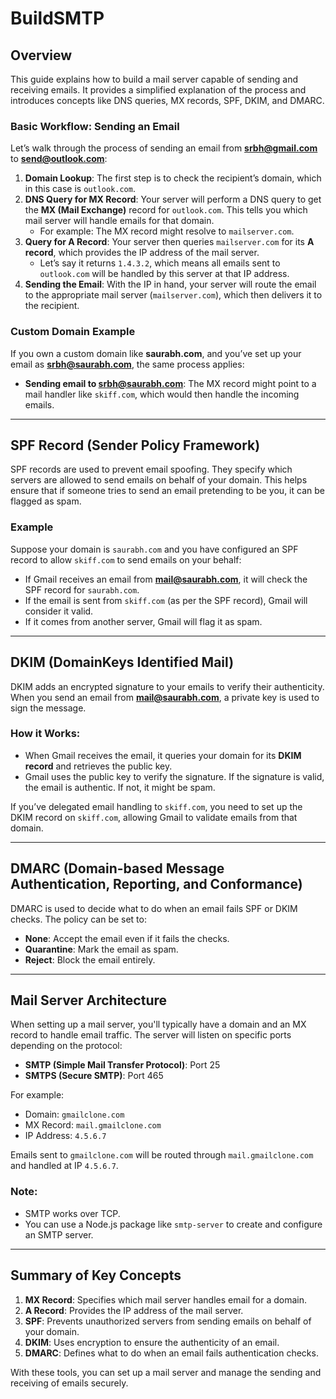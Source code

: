 # BuildSMTP
## Overview
This guide explains how to build a mail server capable of sending and receiving emails. It provides a simplified explanation of the process and introduces concepts like DNS queries, MX records, SPF, DKIM, and DMARC.

### Basic Workflow: Sending an Email
Let’s walk through the process of sending an email from **srbh@gmail.com** to **send@outlook.com**:

1. **Domain Lookup**: The first step is to check the recipient’s domain, which in this case is `outlook.com`.
2. **DNS Query for MX Record**: Your server will perform a DNS query to get the **MX (Mail Exchange)** record for `outlook.com`. This tells you which mail server will handle emails for that domain.
    - For example: The MX record might resolve to `mailserver.com`.
3. **Query for A Record**: Your server then queries `mailserver.com` for its **A record**, which provides the IP address of the mail server.
    - Let’s say it returns `1.4.3.2`, which means all emails sent to `outlook.com` will be handled by this server at that IP address.
4. **Sending the Email**: With the IP in hand, your server will route the email to the appropriate mail server (`mailserver.com`), which then delivers it to the recipient.

### Custom Domain Example
If you own a custom domain like **saurabh.com**, and you’ve set up your email as **srbh@saurabh.com**, the same process applies:

- **Sending email to srbh@saurabh.com**: The MX record might point to a mail handler like `skiff.com`, which would then handle the incoming emails.

---

## SPF Record (Sender Policy Framework)
SPF records are used to prevent email spoofing. They specify which servers are allowed to send emails on behalf of your domain. This helps ensure that if someone tries to send an email pretending to be you, it can be flagged as spam.

### Example
Suppose your domain is `saurabh.com` and you have configured an SPF record to allow `skiff.com` to send emails on your behalf:
- If Gmail receives an email from **mail@saurabh.com**, it will check the SPF record for `saurabh.com`.
- If the email is sent from `skiff.com` (as per the SPF record), Gmail will consider it valid.
- If it comes from another server, Gmail will flag it as spam.

---

## DKIM (DomainKeys Identified Mail)
DKIM adds an encrypted signature to your emails to verify their authenticity. When you send an email from **mail@saurabh.com**, a private key is used to sign the message.

### How it Works:
- When Gmail receives the email, it queries your domain for its **DKIM record** and retrieves the public key.
- Gmail uses the public key to verify the signature. If the signature is valid, the email is authentic. If not, it might be spam.
  
If you’ve delegated email handling to `skiff.com`, you need to set up the DKIM record on `skiff.com`, allowing Gmail to validate emails from that domain.

---

## DMARC (Domain-based Message Authentication, Reporting, and Conformance)
DMARC is used to decide what to do when an email fails SPF or DKIM checks. The policy can be set to:

- **None**: Accept the email even if it fails the checks.
- **Quarantine**: Mark the email as spam.
- **Reject**: Block the email entirely.

---

## Mail Server Architecture

When setting up a mail server, you'll typically have a domain and an MX record to handle email traffic. The server will listen on specific ports depending on the protocol:

- **SMTP (Simple Mail Transfer Protocol)**: Port 25
- **SMTPS (Secure SMTP)**: Port 465

For example:
- Domain: `gmailclone.com`
- MX Record: `mail.gmailclone.com`
- IP Address: `4.5.6.7`

Emails sent to `gmailclone.com` will be routed through `mail.gmailclone.com` and handled at IP `4.5.6.7`.

### Note:
- SMTP works over TCP.
- You can use a Node.js package like `smtp-server` to create and configure an SMTP server.

---

## Summary of Key Concepts

1. **MX Record**: Specifies which mail server handles email for a domain.
2. **A Record**: Provides the IP address of the mail server.
3. **SPF**: Prevents unauthorized servers from sending emails on behalf of your domain.
4. **DKIM**: Uses encryption to ensure the authenticity of an email.
5. **DMARC**: Defines what to do when an email fails authentication checks.

With these tools, you can set up a mail server and manage the sending and receiving of emails securely.
